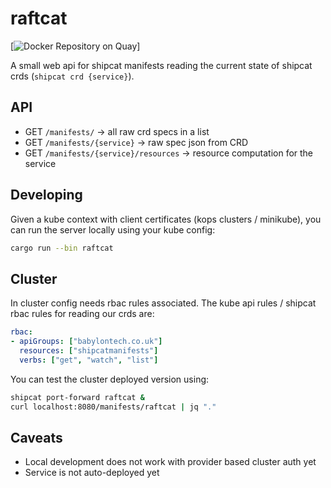 # raftcat
[![Docker Repository on Quay](https://quay.io/repository/babylonhealth/raftcat/status "Docker Repository on Quay")]

A small web api for shipcat manifests reading the current state of shipcat crds (`shipcat crd {service}`).

## API

- GET `/manifests/` -> all raw crd specs in a list
- GET `/manifests/{service}` -> raw spec json from CRD
- GET `/manifests/{service}/resources` -> resource computation for the service

## Developing
Given a kube context with client certificates (kops clusters / minikube), you can run the server locally using your kube config:

```sh
cargo run --bin raftcat
```

## Cluster
In cluster config needs rbac rules associated. The kube api rules / shipcat rbac rules for reading our crds are:

```yaml
rbac:
- apiGroups: ["babylontech.co.uk"]
  resources: ["shipcatmanifests"]
  verbs: ["get", "watch", "list"]
```

You can test the cluster deployed version using:

```sh
shipcat port-forward raftcat &
curl localhost:8080/manifests/raftcat | jq "."
```

## Caveats
- Local development does not work with provider based cluster auth yet
- Service is not auto-deployed yet
